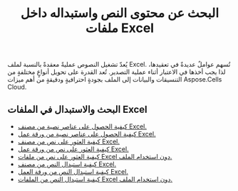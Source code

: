 ﻿---
title: البحث عن محتوى النص واستبداله داخل ملفات Excel
second_title: Aspose.Cells Cloud Documen
linktitle: البحث والاستبدال
type: docs
url: /ar/search-and-replace/
aliases: [/working-with-text/，/text/]
keywords: Get, find, and replace text from Microsoft Excel (XLS, XLSX, XLSM, XLSB) and Open Document Spreadsheet (ODS) files
description: يدعم Cloud REST Aspose.Cells الحصول على النصوص من الملفات والبحث عنها واستبدالها. تدعم حزمة SDK لغات تطوير متنوعة، بما في ذلك Android وGo وNodeJS وRuby وSwift.
weight: 20
kwords: Excel، Office السحابة، REST API، جدول بيانات، PDF، CSV، Json، Markdown، نص
---
يُعدّ تشغيل النصوص عمليةً معقدةً بالنسبة لملف Excel. تُسهم عواملٌ عديدةٌ في تعقيدها، لذا يجب أخذها في الاعتبار أثناء عملية التصدير. تُعد القدرة على تحويل أنواعٍ مختلفةٍ من التنسيقات والبيانات إلى الملف بجودةٍ احترافيةٍ ودقيقةٍ من أهم ميزات Aspose.Cells Cloud.

## البحث والاستبدال في الملفات Excel

- [كيفية الحصول على عناصر نصية من مصنف Excel.](/cells/ar/workbook/get-text-items/)
- [كيفية الحصول على عناصر نصية من ورقة عمل Excel.](/cells/ar/worksheets/get-text-items/)
- [كيفية العثور على نص من مصنف Excel.](/cells/ar/workbook/find-text/)
- [كيفية العثور على نص من ورقة عمل Excel.](/cells/ar/worksheets/find-text/)
- [كيفية العثور على نص من ملفات Excel دون استخدام الملف.](/cells/ar/search/)
- [كيفية استبدال النص من مصنف Excel.](/cells/ar/workbook/replace-text/)
- [كيفية استبدال النص من ورقة العمل Excel.](/cells/ar/worksheets/replace-text/)
- [كيفية استبدال النص من الملفات Excel دون استخدام الملف.](/cells/ar/replace/)
